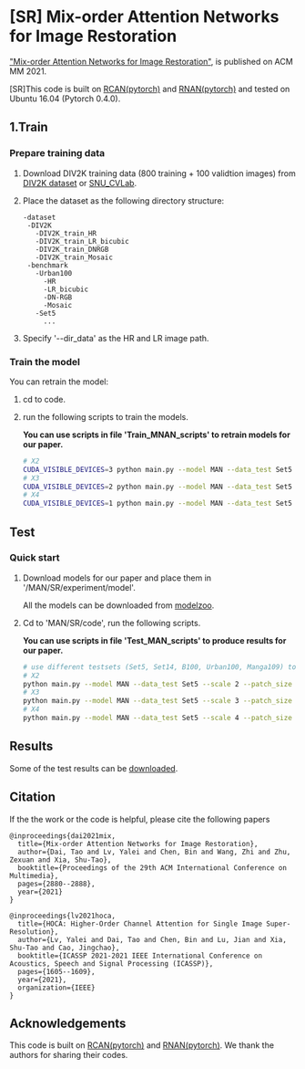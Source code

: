 # [SR] Mix-order Attention Networks for Image Restoration

["Mix-order Attention Networks for Image Restoration"](https://dl.acm.org/doi/10.1145/3474085.3475205), is published on ACM MM 2021. 


[SR]This code is built on [RCAN(pytorch)](https://github.com/yulunzhang/RCAN) and [RNAN(pytorch)](https://github.com/yulunzhang/RNAN) and tested on Ubuntu 16.04 (Pytorch 0.4.0).

## 1.Train
### Prepare training data 

1. Download DIV2K training data (800 training + 100 validtion images) from [DIV2K dataset](https://data.vision.ee.ethz.ch/cvl/DIV2K/) or [SNU_CVLab](https://cv.snu.ac.kr/research/EDSR/DIV2K.tar).

2. Place the dataset as the following directory structure:
   ```
   -dataset
    -DIV2K
      -DIV2K_train_HR
      -DIV2K_train_LR_bicubic
      -DIV2K_train_DNRGB
      -DIV2K_train_Mosaic
    -benchmark
      -Urban100
        -HR
        -LR_bicubic
        -DN-RGB
        -Mosaic
      -Set5
        ...
   ```
3. Specify '--dir_data' as the HR and LR image path.

### Train the model
You can retrain the model:

1. cd to code.

2. run the following scripts to train the models.

    **You can use scripts in file 'Train_MNAN_scripts' to retrain models for our paper.**

    ```bash
    # X2
    CUDA_VISIBLE_DEVICES=3 python main.py --model MAN --data_test Set5 --scale 2 --patch_size 96  --n_resblocks 32 --n_feats 256 --save MAN_SR_F256B32P48BIX2  --chop  --save_results
    # X3
    CUDA_VISIBLE_DEVICES=2 python main.py --model MAN --data_test Set5 --scale 3 --patch_size 144 --n_resblocks 32 --n_feats 256 --save MAN_SR_F256B32P48BIX3  --chop  --save_results
    # X4
    CUDA_VISIBLE_DEVICES=1 python main.py --model MAN --data_test Set5 --scale 4 --patch_size 192 --n_resblocks 32 --n_feats 256 --save MAN_SR_F256B32P48BIX4  --chop  --save_results
    ```
## Test
### Quick start
1. Download models for our paper and place them in '/MAN/SR/experiment/model'.

    All the models can be downloaded from [modelzoo](https://drive.google.com/drive/folders/1wj4iHHphBwY42kFQu_QNEZtYx5vk5wxk?usp=sharing).

2. Cd to 'MAN/SR/code', run the following scripts.

    **You can use scripts in file 'Test_MAN_scripts' to produce results for our paper.**

    ```bash
    # use different testsets (Set5, Set14, B100, Urban100, Manga109) to reproduce the results in the paper.
    # X2
    python main.py --model MAN --data_test Set5 --scale 2 --patch_size 96  --n_resblocks 32 --n_feats 256 --save Test_MAN  --test_only --chop --pre_train ../experiment/model/MAN_SR_F256B32P48BIX2.pt --test_only --save_results
    # X3
    python main.py --model MAN --data_test Set5 --scale 3 --patch_size 144 --n_resblocks 32 --n_feats 256 --save Test_MAN  --test_only --chop --pre_train ../experiment/model/MAN_SR_F256B32P48BIX3.pt --test_only --save_results
    # X4
    python main.py --model MAN --data_test Set5 --scale 4 --patch_size 192 --n_resblocks 32 --n_feats 256 --save Test_MAN  --test_only --chop --pre_train ../experiment/model/MAN_SR_F256B32P48BIX4.pt --test_only --save_results
    ```



## Results
Some of the test results can be [downloaded](https://drive.google.com/drive/folders/13dirpQ6a68FsVLSBj9L3tMWvIlkVAK7Z?usp=sharing).

## Citation
If the the work or the code is helpful, please cite the following papers
```
@inproceedings{dai2021mix,
  title={Mix-order Attention Networks for Image Restoration},
  author={Dai, Tao and Lv, Yalei and Chen, Bin and Wang, Zhi and Zhu, Zexuan and Xia, Shu-Tao},
  booktitle={Proceedings of the 29th ACM International Conference on Multimedia},
  pages={2880--2888},
  year={2021}
}

@inproceedings{lv2021hoca,
  title={HOCA: Higher-Order Channel Attention for Single Image Super-Resolution},
  author={Lv, Yalei and Dai, Tao and Chen, Bin and Lu, Jian and Xia, Shu-Tao and Cao, Jingchao},
  booktitle={ICASSP 2021-2021 IEEE International Conference on Acoustics, Speech and Signal Processing (ICASSP)},
  pages={1605--1609},
  year={2021},
  organization={IEEE}
}
```
## Acknowledgements
This code is built on [RCAN(pytorch)](https://github.com/yulunzhang/RCAN) and [RNAN(pytorch)](https://github.com/yulunzhang/RNAN). We thank the authors for sharing their codes.
